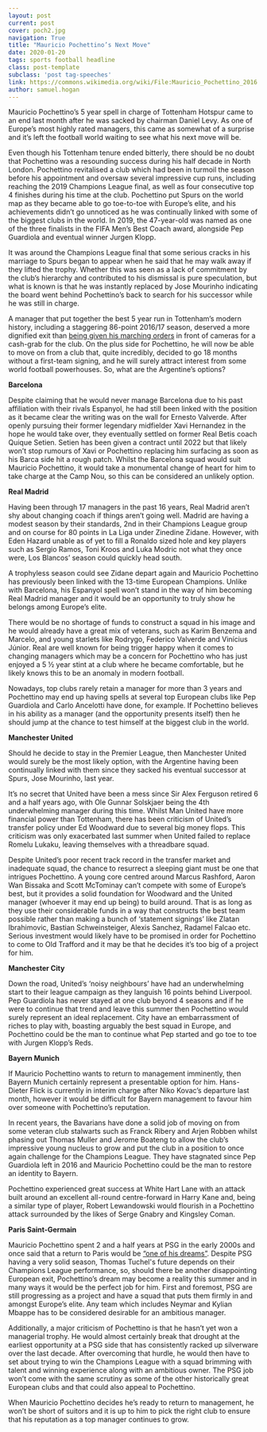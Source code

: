 ```yaml
---
layout: post
current: post
cover: poch2.jpg
navigation: True
title: "Mauricio Pochettino’s Next Move"
date: 2020-01-20
tags: sports football headline
class: post-template
subclass: 'post tag-speeches'
link: https://commons.wikimedia.org/wiki/File:Mauricio_Pochettino_2016.jpg
author: samuel.hogan
---
```

Mauricio Pochettino’s 5 year spell in charge of Tottenham Hotspur came to an end last month after he was sacked by chairman Daniel Levy. As one of Europe’s most highly rated managers, this came as somewhat of a surprise and it’s left the football world waiting to see what his next move will be.

  

Even though his Tottenham tenure ended bitterly, there should be no doubt that Pochettino was a resounding success during his half decade in North London. Pochettino revitalised a club which had been in turmoil the season before his appointment and oversaw several impressive cup runs, including reaching the 2019 Champions League final, as well as four consecutive top 4 finishes during his time at the club. Pochettino put Spurs on the world map as they became able to go toe-to-toe with Europe’s elite, and his achievements didn’t go unnoticed as he was continually linked with some of the biggest clubs in the world. In 2019, the 47-year-old was named as one of the three finalists in the FIFA Men’s Best Coach award, alongside Pep Guardiola and eventual winner Jurgen Klopp.

  

It was around the Champions League final that some serious cracks in his marriage to Spurs began to appear when he said that he may walk away if they lifted the trophy. Whether this was seen as a lack of commitment by the club’s hierarchy and contributed to his dismissal is pure speculation, but what is known is that he was instantly replaced by Jose Mourinho indicating the board went behind Pochettino’s back to search for his successor while he was still in charge.

  

A manager that put together the best 5 year run in Tottenham’s modern history, including a staggering 86-point 2016/17 season, deserved a more dignified exit than [being given his marching orders](https://www.mirror.co.uk/sport/football/news/mauricio-pochettinos-tottenham-sacking-caught-20970112) in front of cameras for a cash-grab for the club. On the plus side for Pochettino, he will now be able to move on from a club that, quite incredibly, decided to go 18 months without a first-team signing, and he will surely attract interest from some world football powerhouses. So, what are the Argentine’s options?

  

**Barcelona**

  

Despite claiming that he would never manage Barcelona due to his past affiliation with their rivals Espanyol, he had still been linked with the position as it became clear the writing was on the wall for Ernesto Valverde. After openly pursuing their former legendary midfielder Xavi Hernandez in the hope he would take over, they eventually settled on former Real Betis coach Quique Setien. Setien has been given a contract until 2022 but that likely won’t stop rumours of Xavi or Pochettino replacing him surfacing as soon as his Barca side hit a rough patch. Whilst the Barcelona squad would suit Mauricio Pochettino, it would take a monumental change of heart for him to take charge at the Camp Nou, so this can be considered an unlikely option.

  

**Real Madrid**

  

Having been through 17 managers in the past 16 years, Real Madrid aren’t shy about changing coach if things aren’t going well. Madrid are having a modest season by their standards, 2nd in their Champions League group and on course for 80 points in La Liga under Zinedine Zidane. However, with Eden Hazard unable as of yet to fill a Ronaldo sized hole and key players such as Sergio Ramos, Toni Kroos and Luka Modric not what they once were, Los Blancos’ season could quickly head south.

  

A trophyless season could see Zidane depart again and Mauricio Pochettino has previously been linked with the 13-time European Champions. Unlike with Barcelona, his Espanyol spell won’t stand in the way of him becoming Real Madrid manager and it would be an opportunity to truly show he belongs among Europe’s elite.

  

There would be no shortage of funds to construct a squad in his image and he would already have a great mix of veterans, such as Karim Benzema and Marcelo, and young starlets like Rodrygo, Federico Valverde and Vinícius Júnior. Real are well known for being trigger happy when it comes to changing managers which may be a concern for Pochettino who has just enjoyed a 5 ½ year stint at a club where he became comfortable, but he likely knows this to be an anomaly in modern football.

  

Nowadays, top clubs rarely retain a manager for more than 3 years and Pochettino may end up having spells at several top European clubs like Pep Guardiola and Carlo Ancelotti have done, for example. If Pochettino believes in his ability as a manager (and the opportunity presents itself) then he should jump at the chance to test himself at the biggest club in the world.

  

**Manchester United**

  

Should he decide to stay in the Premier League, then Manchester United would surely be the most likely option, with the Argentine having been continually linked with them since they sacked his eventual successor at Spurs, Jose Mourinho, last year.

  

It’s no secret that United have been a mess since Sir Alex Ferguson retired 6 and a half years ago, with Ole Gunnar Solskjaer being the 4th underwhelming manager during this time. Whilst Man United have more financial power than Tottenham, there has been criticism of United’s transfer policy under Ed Woodward due to several big money flops. This criticism was only exacerbated last summer when United failed to replace Romelu Lukaku, leaving themselves with a threadbare squad.

  

Despite United’s poor recent track record in the transfer market and inadequate squad, the chance to resurrect a sleeping giant must be one that intrigues Pochettino. A young core centred around Marcus Rashford, Aaron Wan Bissaka and Scott McTominay can’t compete with some of Europe’s best, but it provides a solid foundation for Woodward and the United manager (whoever it may end up being) to build around. That is as long as they use their considerable funds in a way that constructs the best team possible rather than making a bunch of ‘statement signings’ like Zlatan Ibrahimovic, Bastian Schweinsteiger, Alexis Sanchez, Radamel Falcao etc. Serious investment would likely have to be promised in order for Pochettino to come to Old Trafford and it may be that he decides it’s too big of a project for him.

  

**Manchester City**

  

Down the road, United’s ‘noisy neighbours’ have had an underwhelming start to their league campaign as they languish 16 points behind Liverpool. Pep Guardiola has never stayed at one club beyond 4 seasons and if he were to continue that trend and leave this summer then Pochettino would surely represent an ideal replacement. City have an embarrassment of riches to play with, boasting arguably the best squad in Europe, and Pochettino could be the man to continue what Pep started and go toe to toe with Jurgen Klopp’s Reds.

  

**Bayern Munich**

  

If Mauricio Pochettino wants to return to management imminently, then Bayern Munich certainly represent a presentable option for him. Hans-Dieter Flick is currently in interim charge after Niko Kovac’s departure last month, however it would be difficult for Bayern management to favour him over someone with Pochettino’s reputation.

  

In recent years, the Bavarians have done a solid job of moving on from some veteran club stalwarts such as Franck Ribery and Arjen Robben whilst phasing out Thomas Muller and Jerome Boateng to allow the club’s impressive young nucleus to grow and put the club in a position to once again challenge for the Champions League. They have stagnated since Pep Guardiola left in 2016 and Mauricio Pochettino could be the man to restore an identity to Bayern.

  

Pochettino experienced great success at White Hart Lane with an attack built around an excellent all-round centre-forward in Harry Kane and, being a similar type of player, Robert Lewandowski would flourish in a Pochettino attack surrounded by the likes of Serge Gnabry and Kingsley Coman.

**Paris Saint-Germain**

Mauricio Pochettino spent 2 and a half years at PSG in the early 2000s and once said that a return to Paris would be [“one of his dreams”](https://www.theguardian.com/football/2016/apr/28/tottenham-mauricio-pochettino-psg-dream). Despite PSG having a very solid season, Thomas Tuchel's future depends on their Champions League performance, so, should there be another disappointing European exit, Pochettino’s dream may become a reality this summer and in many ways it would be the perfect job for him. First and foremost, PSG are still progressing as a project and have a squad that puts them firmly in and amongst Europe’s elite. Any team which includes Neymar and Kylian Mbappe has to be considered desirable for an ambitious manager.

  

Additionally, a major criticism of Pochettino is that he hasn’t yet won a managerial trophy. He would almost certainly break that drought at the earliest opportunity at a PSG side that has consistently racked up silverware over the last decade. After overcoming that hurdle, he would then have to set about trying to win the Champions League with a squad brimming with talent and winning experience along with an ambitious owner. The PSG job won’t come with the same scrutiny as some of the other historically great European clubs and that could also appeal to Pochettino.

  

When Mauricio Pochettino decides he’s ready to return to management, he won’t be short of suitors and it is up to him to pick the right club to ensure that his reputation as a top manager continues to grow.
